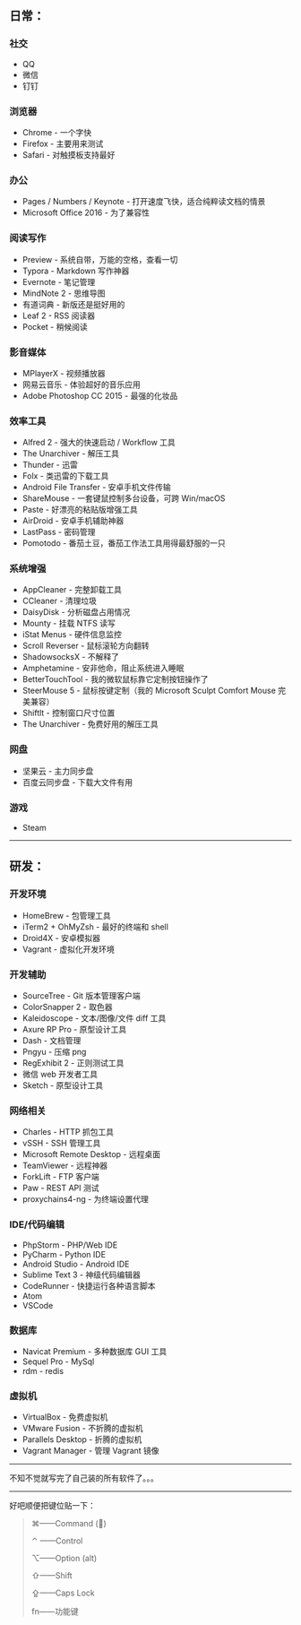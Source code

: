 

## 日常：

### 社交

- QQ
- 微信
- 钉钉

### 浏览器

- Chrome - 一个字快
- Firefox - 主要用来测试
- Safari - 对触摸板支持最好

### 办公

- Pages / Numbers / Keynote - 打开速度飞快，适合纯粹读文档的情景
- Microsoft Office 2016 - 为了兼容性

### 阅读写作

- Preview - 系统自带，万能的空格，查看一切
- Typora - Markdown 写作神器
- Evernote - 笔记管理
- MindNote 2 - 思维导图
- 有道词典 - 新版还是挺好用的
- Leaf 2 - RSS 阅读器
- Pocket - 稍候阅读

### 影音媒体

- MPlayerX - 视频播放器
- 网易云音乐 - 体验超好的音乐应用
- Adobe Photoshop CC 2015 - 最强的化妆品

### 效率工具

- Alfred 2 - 强大的快速启动 / Workflow 工具
- The Unarchiver - 解压工具
- Thunder - 迅雷
- Folx - 类迅雷的下载工具
- Android File Transfer - 安卓手机文件传输
- ShareMouse - 一套键鼠控制多台设备，可跨 Win/macOS
- Paste - 好漂亮的粘贴版增强工具
- AirDroid - 安卓手机辅助神器
- LastPass - 密码管理
- Pomotodo - 番茄土豆，番茄工作法工具用得最舒服的一只

### 系统增强

- AppCleaner - 完整卸载工具
- CCleaner - 清理垃圾
- DaisyDisk - 分析磁盘占用情况
- Mounty - 挂载 NTFS 读写
- iStat Menus - 硬件信息监控
- Scroll Reverser - 鼠标滚轮方向翻转
- ShadowsocksX - 不解释了
- Amphetamine - 安非他命，阻止系统进入睡眠
- BetterTouchTool - 我的微软鼠标靠它定制按钮操作了
- SteerMouse 5 - 鼠标按键定制（我的 Microsoft Sculpt Comfort Mouse 完美兼容）
- Shiftlt - 控制窗口尺寸位置
- The Unarchiver - 免费好用的解压工具

### 网盘

- 坚果云 - 主力同步盘
- 百度云同步盘 - 下载大文件有用

### 游戏

- Steam

------

## 研发：

### 开发环境

- HomeBrew - 包管理工具
- iTerm2 + OhMyZsh - 最好的终端和 shell
- Droid4X - 安卓模拟器
- Vagrant - 虚拟化开发环境

### 开发辅助

- SourceTree - Git 版本管理客户端
- ColorSnapper 2 - 取色器
- Kaleidoscope - 文本/图像/文件 diff 工具
- Axure RP Pro - 原型设计工具
- Dash - 文档管理
- Pngyu - 压缩 png
- RegExhibit 2 - 正则测试工具
- 微信 web 开发者工具
- Sketch - 原型设计工具

### 网络相关

- Charles - HTTP 抓包工具
- vSSH - SSH 管理工具
- Microsoft Remote Desktop - 远程桌面
- TeamViewer - 远程神器
- ForkLift - FTP 客户端
- Paw - REST API 测试
- proxychains4-ng - 为终端设置代理

### IDE/代码编辑

- PhpStorm - PHP/Web IDE
- PyCharm - Python IDE
- Android Studio - Android IDE
- Sublime Text 3 - 神级代码编辑器
- CodeRunner - 快捷运行各种语言脚本
- Atom
- VSCode

### 数据库

- Navicat Premium - 多种数据库 GUI 工具
- Sequel Pro - MySql
- rdm - redis

### 虚拟机

- VirtualBox - 免费虚拟机
- VMware Fusion - 不折腾的虚拟机
- Parallels Desktop - 折腾的虚拟机
- Vagrant Manager - 管理 Vagrant 镜像

------

不知不觉就写完了自己装的所有软件了。。。



------

好吧顺便把键位贴一下：

> ⌘——Command ()
>
> ⌃ ——Control
>
> ⌥——Option (alt)
>
> ⇧——Shift
>
> ⇪——Caps Lock
>
> fn——功能键
